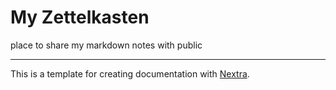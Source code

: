 # My Zettelkasten

place to share my markdown notes with public

---

This is a template for creating documentation with [Nextra](https://nextra.site).

